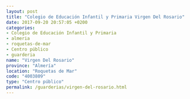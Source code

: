 ```yaml
---
layout: post
title: "Colegio de Educación Infantil y Primaria Virgen Del Rosario"
date: 2017-09-20 20:57:05 +0200
categories:
- Colegio de Educación Infantil y Primaria
- almeria
- roquetas-de-mar
- Centro público
- guarderia
name: "Virgen Del Rosario"
province: "Almería"
location: "Roquetas de Mar"
code: "4003809"
type: "Centro público"
permalink: /guarderias/virgen-del-rosario.html
---
```

